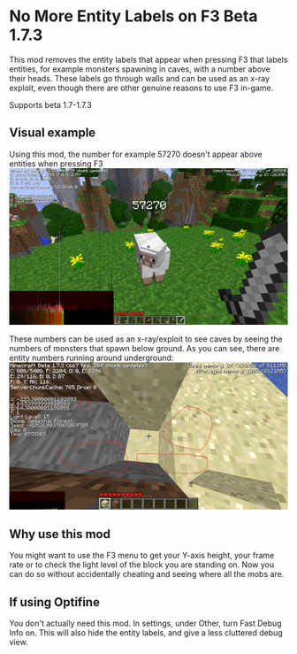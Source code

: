 # No More Entity Labels on F3 Beta 1.7.3
This mod removes the entity labels that appear when pressing F3 that labels entities, for example monsters spawning in caves, with a number above their heads. These labels go through walls and can be used as an x-ray exploit, even though there are other genuine reasons to use F3 in-game.

Supports beta 1.7-1.7.3

## Visual example
Using this mod, the number for example 57270 doesn't appear above entities when pressing F3
![](./sheep.png)

These numbers can be used as an x-ray/exploit to see caves by seeing the numbers of monsters that spawn below ground. As you can see, there are entity numbers running around underground:
![](./xray2.png)

## Why use this mod
You might want to use the F3 menu to get your Y-axis height, your frame rate or to check the light level of the block you are standing on. Now you can do so without accidentally cheating and seeing where all the mobs are.

## If using Optifine
You don't actually need this mod. In settings, under Other, turn Fast Debug Info on. This will also hide the entity labels, and give a less cluttered debug view.
